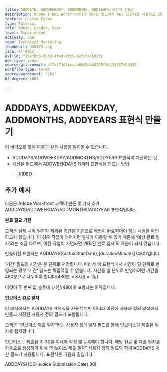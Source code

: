 ```yaml
---
title: ADDDAYS, ADDWEEKDAY, ADDMONTHS, ADDYEARS 표현식 만들기
description: Adobe [!DNL Workfront]의 계산된 필드에서 ADD 표현식을 사용하고 만드는 방법을 알아봅니다.
feature: Custom Forms
type: Tutorial
role: Admin, Leader, User
level: Experienced
activity: use
team: Technical Marketing
thumbnail: 335175.png
jira: KT-8912
exl-id: f194fbc8-99b3-4fed-9fc5-a2f5fa4593d2
doc-type: video
source-git-commit: d17df7162ccaab6b62db34209f50131927c0a532
workflow-type: tm+mt
source-wordcount: '281'
ht-degree: 100%

---
```


# ADDDAYS, ADDWEEKDAY, ADDMONTHS, ADDYEARS 표현식 만들기

이 비디오를 통해 다음과 같은 사항을 알아볼 수 있습니다.

* ADDDAYS/ADDWEEKDAY/ADDMONTHS/ADDYEAR 표현식이 계산하는 것
* 계산된 필드에서 ADDWEEKDAYS 데이터 표현식을 만드는 방법

>[!VIDEO](https://video.tv.adobe.com/v/335175/?quality=12&learn=on&enablevpops)

## 추가 예시

다음은 Adobe Workfront 고객이 만든 몇 가지 추가 ADDDAYS/ADDWEEKDAY/ADDMONTHS/ADDYEAR 표현식입니다.

**완료 필요 기한**

고객은 실제 시작 일자와 계획된 기간을 기준으로 작업이 완료되어야 하는 시점을 확인하고자 했습니다. 이 경우 작업이 늦어지면 일자가 이동할 수 있기 때문에 ‘예상 완료 일자’와는 조금 다르며, 이전 작업이 지연되면 ‘계획된 완료 일자’도 도움이 되지 않습니다.

만들어진 표현식은 ADDDAYS({actualStartDate},{durationMinutes}/480)입니다.

‘기간’ 필드의 시간은 분 단위로 저장됩니다. 따라서 이 표현식에서 시간이 일 단위로 반영되는 경우 ‘기간’ 필드는 독립적일 수 없습니다. 시간을 일 단위로 반영하려면 기간을 480분으로 나누어야 합니다(480분 = 8시간 = 1일).

이것이 두 번째 값 슬롯에 (기간/480)이 포함되는 이유입니다.


**인보이스 완료 일자**

이 예시에서는 ADDDAYS 표현식을 사용할 뿐만 아니라 이전에 사용자 정의 양식에서 만들고 저장한 사용자 정의 필드가 포함됩니다.

고객은 “인보이스 제출 일자”라는 사용자 정의 일자 필드를 통해 인보이스가 제출된 일자를 캡처합니다.

인보이스는 제출된 지 30일 이내에 작성 및 등록해야 합니다. 해당 완료 및 제출 일자를 자동으로 생성하기 위해 “인보이스 제출 일자” 사용자 정의 필드와 함께 ADDDAYS 계산 필드가 사용됩니다. 표현식은 다음과 같습니다.

ADDDAYS({DE:Invoice Submission Date},30)
